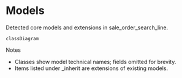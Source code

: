 # Models

Detected core models and extensions in sale_order_search_line.

```mermaid
classDiagram
```

Notes
- Classes show model technical names; fields omitted for brevity.
- Items listed under _inherit are extensions of existing models.
